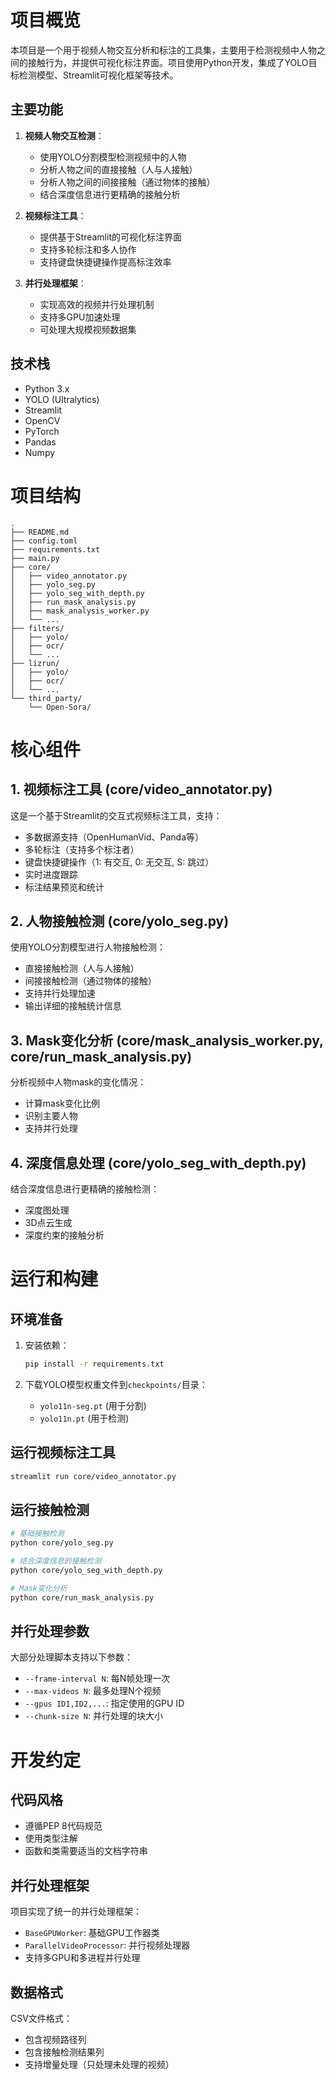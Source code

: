 # 项目概览

本项目是一个用于视频人物交互分析和标注的工具集，主要用于检测视频中人物之间的接触行为，并提供可视化标注界面。项目使用Python开发，集成了YOLO目标检测模型、Streamlit可视化框架等技术。

## 主要功能

1. **视频人物交互检测**：
   - 使用YOLO分割模型检测视频中的人物
   - 分析人物之间的直接接触（人与人接触）
   - 分析人物之间的间接接触（通过物体的接触）
   - 结合深度信息进行更精确的接触分析

2. **视频标注工具**：
   - 提供基于Streamlit的可视化标注界面
   - 支持多轮标注和多人协作
   - 支持键盘快捷键操作提高标注效率

3. **并行处理框架**：
   - 实现高效的视频并行处理机制
   - 支持多GPU加速处理
   - 可处理大规模视频数据集

## 技术栈

- Python 3.x
- YOLO (Ultralytics)
- Streamlit
- OpenCV
- PyTorch
- Pandas
- Numpy

# 项目结构

```
.
├── README.md
├── config.toml
├── requirements.txt
├── main.py
├── core/
│   ├── video_annotator.py
│   ├── yolo_seg.py
│   ├── yolo_seg_with_depth.py
│   ├── run_mask_analysis.py
│   ├── mask_analysis_worker.py
│   └── ...
├── filters/
│   ├── yolo/
│   ├── ocr/
│   └── ...
├── lizrun/
│   ├── yolo/
│   ├── ocr/
│   └── ...
└── third_party/
    └── Open-Sora/
```

# 核心组件

## 1. 视频标注工具 (core/video_annotator.py)

这是一个基于Streamlit的交互式视频标注工具，支持：
- 多数据源支持（OpenHumanVid、Panda等）
- 多轮标注（支持多个标注者）
- 键盘快捷键操作（1: 有交互, 0: 无交互, S: 跳过）
- 实时进度跟踪
- 标注结果预览和统计

## 2. 人物接触检测 (core/yolo_seg.py)

使用YOLO分割模型进行人物接触检测：
- 直接接触检测（人与人接触）
- 间接接触检测（通过物体的接触）
- 支持并行处理加速
- 输出详细的接触统计信息

## 3. Mask变化分析 (core/mask_analysis_worker.py, core/run_mask_analysis.py)

分析视频中人物mask的变化情况：
- 计算mask变化比例
- 识别主要人物
- 支持并行处理

## 4. 深度信息处理 (core/yolo_seg_with_depth.py)

结合深度信息进行更精确的接触检测：
- 深度图处理
- 3D点云生成
- 深度约束的接触分析

# 运行和构建

## 环境准备

1. 安装依赖：
   ```bash
   pip install -r requirements.txt
   ```

2. 下载YOLO模型权重文件到`checkpoints/`目录：
   - `yolo11n-seg.pt` (用于分割)
   - `yolo11n.pt` (用于检测)

## 运行视频标注工具

```bash
streamlit run core/video_annotator.py
```

## 运行接触检测

```bash
# 基础接触检测
python core/yolo_seg.py

# 结合深度信息的接触检测
python core/yolo_seg_with_depth.py

# Mask变化分析
python core/run_mask_analysis.py
```

## 并行处理参数

大部分处理脚本支持以下参数：
- `--frame-interval N`: 每N帧处理一次
- `--max-videos N`: 最多处理N个视频
- `--gpus ID1,ID2,...`: 指定使用的GPU ID
- `--chunk-size N`: 并行处理的块大小

# 开发约定

## 代码风格

- 遵循PEP 8代码规范
- 使用类型注解
- 函数和类需要适当的文档字符串

## 并行处理框架

项目实现了统一的并行处理框架：
- `BaseGPUWorker`: 基础GPU工作器类
- `ParallelVideoProcessor`: 并行视频处理器
- 支持多GPU和多进程并行处理

## 数据格式

CSV文件格式：
- 包含视频路径列
- 包含接触检测结果列
- 支持增量处理（只处理未处理的视频）